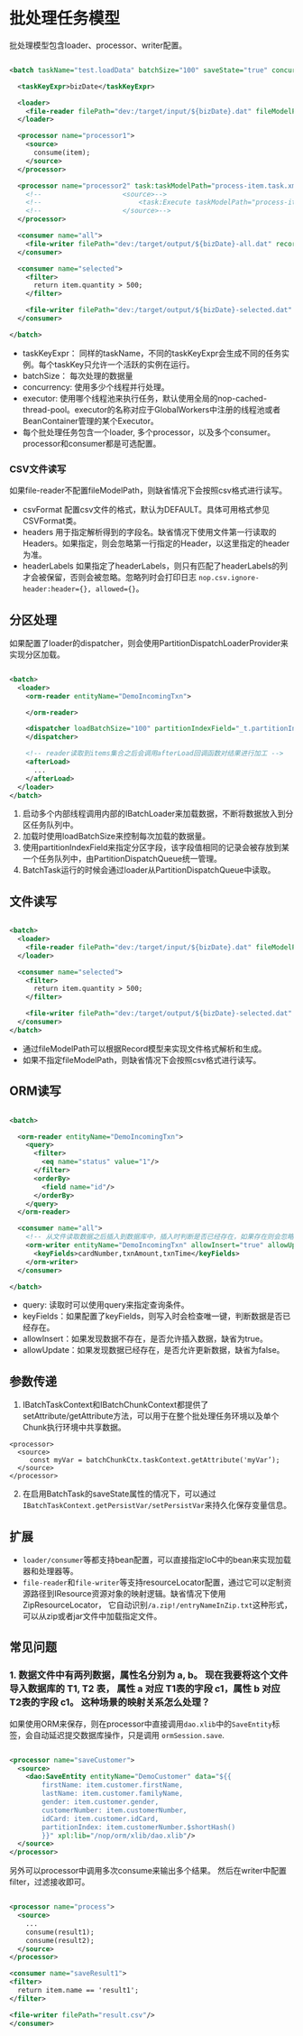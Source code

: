# 批处理任务模型

批处理模型包含loader、processor、writer配置。

```xml

<batch taskName="test.loadData" batchSize="100" saveState="true" concurrency="5" executor="nop-global-worker">

  <taskKeyExpr>bizDate</taskKeyExpr>

  <loader>
    <file-reader filePath="dev:/target/input/${bizDate}.dat" fileModelPath="simple.record-file.xlsx"/>
  </loader>

  <processor name="processor1">
    <source>
      consume(item);
    </source>
  </processor>

  <processor name="processor2" task:taskModelPath="process-item.task.xml">
    <!--                    <source>-->
    <!--                        <task:Execute taskModelPath="process-item.task.xml" inputs="${{item,consume,batchChunkCtx}}" xpl:lib="/nop/task/xlib/task.xlib"/>-->
    <!--                    </source>-->
  </processor>

  <consumer name="all">
    <file-writer filePath="dev:/target/output/${bizDate}-all.dat" record:file-model="SimpleFile"/>
  </consumer>

  <consumer name="selected">
    <filter>
      return item.quantity > 500;
    </filter>

    <file-writer filePath="dev:/target/output/${bizDate}-selected.dat" fileModelPath="simple.record-file.xml"/>
  </consumer>

</batch>
```

* taskKeyExpr： 同样的taskName，不同的taskKeyExpr会生成不同的任务实例。每个taskKey只允许一个活跃的实例在运行。
* batchSize： 每次处理的数据量
* concurrency: 使用多少个线程并行处理。
* executor: 使用哪个线程池来执行任务，默认使用全局的nop-cached-thread-pool。executor的名称对应于GlobalWorkers中注册的线程池或者BeanContainer管理的某个Executor。
* 每个批处理任务包含一个loader, 多个processor，以及多个consumer。processor和consumer都是可选配置。

### CSV文件读写

如果file-reader不配置fileModelPath，则缺省情况下会按照csv格式进行读写。

* csvFormat 配置csv文件的格式，默认为DEFAULT。具体可用格式参见CSVFormat类。
* headers 用于指定解析得到的字段名。缺省情况下使用文件第一行读取的Headers。如果指定，则会忽略第一行指定的Header，以这里指定的header为准。
* headerLabels 如果指定了headerLabels，则只有匹配了headerLabels的列才会被保留，否则会被忽略。忽略列时会打印日志
  `nop.csv.ignore-header:header={}, allowed={}`。

## 分区处理

如果配置了loader的dispatcher，则会使用PartitionDispatchLoaderProvider来实现分区加载。

```xml

<batch>
  <loader>
    <orm-reader entityName="DemoIncomingTxn">

    </orm-reader>

    <dispatcher loadBatchSize="100" partitionIndexField="_t.partitionIndex">
    </dispatcher>

    <!-- reader读取到items集合之后会调用afterLoad回调函数对结果进行加工 -->
    <afterLoad>
      ...
    </afterLoad>
  </loader>
</batch>
```

1. 启动多个内部线程调用内部的IBatchLoader来加载数据，不断将数据放入到分区任务队列中。
2. 加载时使用loadBatchSize来控制每次加载的数据量。
3. 使用partitionIndexField来指定分区字段，该字段值相同的记录会被存放到某一个任务队列中，由PartitionDispatchQueue统一管理。
4. BatchTask运行的时候会通过loader从PartitionDispatchQueue中读取。

## 文件读写

```xml

<batch>
  <loader>
    <file-reader filePath="dev:/target/input/${bizDate}.dat" fileModelPath="simple.record-file.xlsx"/>
  </loader>

  <consumer name="selected">
    <filter>
      return item.quantity > 500;
    </filter>

    <file-writer filePath="dev:/target/output/${bizDate}-selected.dat" fileModelPath="simple.record-file.xml"/>
  </consumer>
</batch>
```

* 通过fileModelPath可以根据Record模型来实现文件格式解析和生成。
* 如果不指定fileModelPath，则缺省情况下会按照csv格式进行读写。

## ORM读写

```xml

<batch>

  <orm-reader entityName="DemoIncomingTxn">
    <query>
      <filter>
        <eq name="status" value="1"/>
      </filter>
      <orderBy>
        <field name="id"/>
      </orderBy>
    </query>
  </orm-reader>

  <consumer name="all">
    <!-- 从文件读取数据之后插入到数据库中，插入时判断是否已经存在，如果存在则会忽略这条记录-->
    <orm-writer entityName="DemoIncomingTxn" allowInsert="true" allowUpdate="false">
      <keyFields>cardNumber,txnAmount,txnTime</keyFields>
    </orm-writer>
  </consumer>

</batch>
```

* query: 读取时可以使用query来指定查询条件。
* keyFields：如果配置了keyFields，则写入时会检查唯一键，判断数据是否已经存在。
* allowInsert：如果发现数据不存在，是否允许插入数据，缺省为true。
* allowUpdate：如果发现数据已经存在，是否允许更新数据，缺省为false。

## 参数传递

1. IBatchTaskContext和IBatchChunkContext都提供了setAttribute/getAttribute方法，可以用于在整个批处理任务环境以及单个Chunk执行环境中共享数据。

```
<processor>
  <source>
     const myVar = batchChunkCtx.taskContext.getAttribute('myVar’);
  </source>
</processor>
```

2. 在启用BatchTask的saveState属性的情况下，可以通过`IBatchTaskContext.getPersistVar/setPersistVar`来持久化保存变量信息。

## 扩展

* `loader/consumer`等都支持bean配置，可以直接指定IoC中的bean来实现加载器和处理器等。
* `file-reader`和`file-writer`等支持resourceLocator配置，通过它可以定制资源路径到IResource资源对象的映射逻辑。缺省情况下使用ZipResourceLocator，
  它自动识别`/a.zip!/entryNameInZip.txt`这种形式，可以从zip或者jar文件中加载指定文件。

## 常见问题

### 1. 数据文件中有两列数据，属性名分别为 a, b。 现在我要将这个文件导入数据库的 T1, T2 表， 属性 a 对应 T1表的字段 c1，属性 b 对应 T2表的字段 c1。 这种场景的映射关系怎么处理？

如果使用ORM来保存，则在processor中直接调用`dao.xlib`中的`SaveEntity`标签，会自动延迟提交数据库操作，只是调用
`ormSession.save`.

```xml

<processor name="saveCustomer">
  <source>
    <dao:SaveEntity entityName="DemoCustomer" data="${{
        firstName: item.customer.firstName,
        lastName: item.customer.familyName,
        gender: item.customer.gender,
        customerNumber: item.customerNumber,
        idCard: item.customer.idCard,
        partitionIndex: item.customerNumber.$shortHash()
        }}" xpl:lib="/nop/orm/xlib/dao.xlib"/>
  </source>
</processor>

```

另外可以processor中调用多次consume来输出多个结果。 然后在writer中配置filter，过滤接收即可。

```xml

<processor name="process">
  <source>
    ...
    consume(result1);
    consume(result2);
  </source>
</processor>

<consumer name="saveResult1">
<filter>
  return item.name == 'result1';
</filter>

<file-writer filePath="result.csv"/>
</consumer>
```
